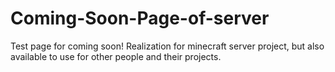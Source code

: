 # Coming-Soon-Page-of-server
Test page for coming soon! Realization for minecraft server project, but also available to use for other people and their projects.
